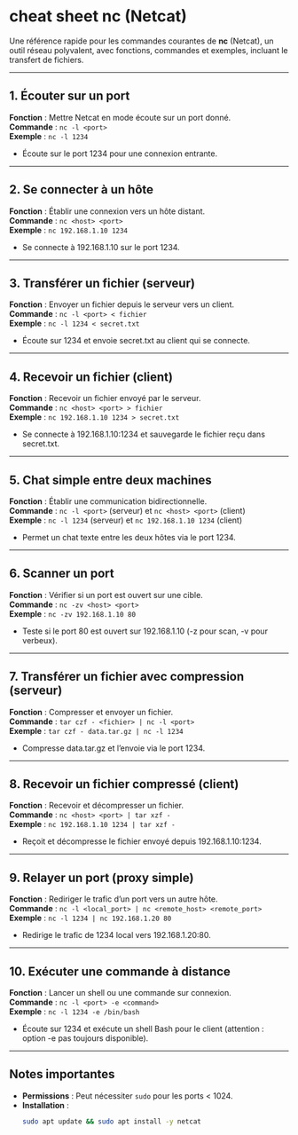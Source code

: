 # cheat sheet nc (Netcat)

Une référence rapide pour les commandes courantes de **nc** (Netcat), un outil réseau polyvalent, avec fonctions, commandes et exemples, incluant le transfert de fichiers.

---

## 1. Écouter sur un port
**Fonction** : Mettre Netcat en mode écoute sur un port donné.  
**Commande** : `nc -l <port>`  
**Exemple** : `nc -l 1234`  
- Écoute sur le port 1234 pour une connexion entrante.

---

## 2. Se connecter à un hôte
**Fonction** : Établir une connexion vers un hôte distant.  
**Commande** : `nc <host> <port>`  
**Exemple** : `nc 192.168.1.10 1234`  
- Se connecte à 192.168.1.10 sur le port 1234.

---

## 3. Transférer un fichier (serveur)
**Fonction** : Envoyer un fichier depuis le serveur vers un client.  
**Commande** : `nc -l <port> < fichier`  
**Exemple** : `nc -l 1234 < secret.txt`  
- Écoute sur 1234 et envoie secret.txt au client qui se connecte.

---

## 4. Recevoir un fichier (client)
**Fonction** : Recevoir un fichier envoyé par le serveur.  
**Commande** : `nc <host> <port> > fichier`  
**Exemple** : `nc 192.168.1.10 1234 > secret.txt`  
- Se connecte à 192.168.1.10:1234 et sauvegarde le fichier reçu dans secret.txt.

---

## 5. Chat simple entre deux machines
**Fonction** : Établir une communication bidirectionnelle.  
**Commande** : `nc -l <port>` (serveur) et `nc <host> <port>` (client)  
**Exemple** : `nc -l 1234` (serveur) et `nc 192.168.1.10 1234` (client)  
- Permet un chat texte entre les deux hôtes via le port 1234.

---

## 6. Scanner un port
**Fonction** : Vérifier si un port est ouvert sur une cible.  
**Commande** : `nc -zv <host> <port>`  
**Exemple** : `nc -zv 192.168.1.10 80`  
- Teste si le port 80 est ouvert sur 192.168.1.10 (-z pour scan, -v pour verbeux).

---

## 7. Transférer un fichier avec compression (serveur)
**Fonction** : Compresser et envoyer un fichier.  
**Commande** : `tar czf - <fichier> | nc -l <port>`  
**Exemple** : `tar czf - data.tar.gz | nc -l 1234`  
- Compresse data.tar.gz et l’envoie via le port 1234.

---

## 8. Recevoir un fichier compressé (client)
**Fonction** : Recevoir et décompresser un fichier.  
**Commande** : `nc <host> <port> | tar xzf -`  
**Exemple** : `nc 192.168.1.10 1234 | tar xzf -`  
- Reçoit et décompresse le fichier envoyé depuis 192.168.1.10:1234.

---

## 9. Relayer un port (proxy simple)
**Fonction** : Rediriger le trafic d’un port vers un autre hôte.  
**Commande** : `nc -l <local_port> | nc <remote_host> <remote_port>`  
**Exemple** : `nc -l 1234 | nc 192.168.1.20 80`  
- Redirige le trafic de 1234 local vers 192.168.1.20:80.

---

## 10. Exécuter une commande à distance
**Fonction** : Lancer un shell ou une commande sur connexion.  
**Commande** : `nc -l <port> -e <command>`  
**Exemple** : `nc -l 1234 -e /bin/bash`  
- Écoute sur 1234 et exécute un shell Bash pour le client (attention : option -e pas toujours disponible).

---

## Notes importantes
- **Permissions** : Peut nécessiter `sudo` pour les ports < 1024.
- **Installation** :  
  ```bash
  sudo apt update && sudo apt install -y netcat
